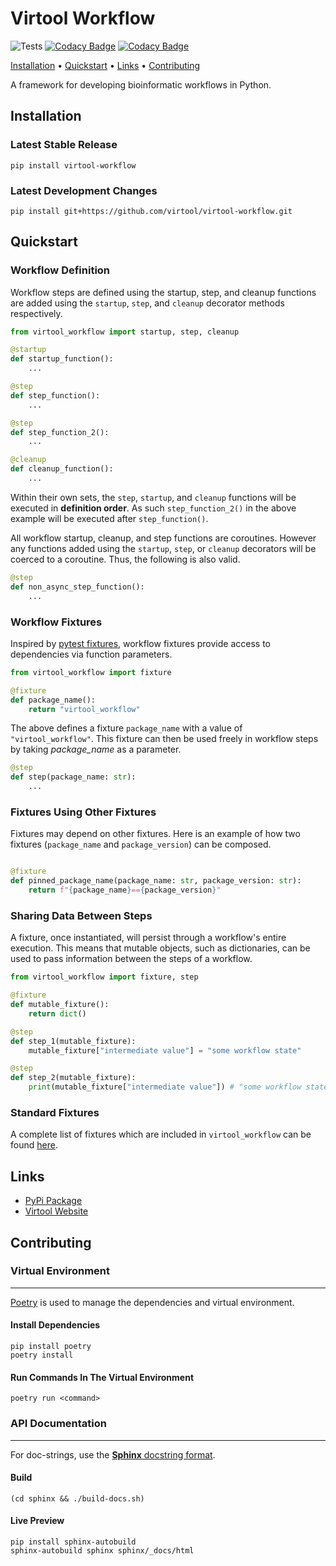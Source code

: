 # Virtool Workflow

![Tests](https://github.com/virtool/virtool-workflow/workflows/Tests/badge.svg?branch=master)
[![Codacy Badge](https://app.codacy.com/project/badge/Grade/1bf01ed0b27040cc92b4ad2380e650d5)](https://www.codacy.com/gh/virtool/virtool-workflow/dashboard?utm_source=github.com&amp;utm_medium=referral&amp;utm_content=virtool/virtool-workflow&amp;utm_campaign=Badge_Grade)
[![Codacy Badge](https://app.codacy.com/project/badge/Coverage/1bf01ed0b27040cc92b4ad2380e650d5)](https://www.codacy.com/gh/virtool/virtool-workflow/dashboard?utm_source=github.com&utm_medium=referral&utm_content=virtool/virtool-workflow&utm_campaign=Badge_Coverage)



<p>
  <a href="#installation">Installation</a> •
  <a href="#quickstart">Quickstart</a> •
  <a href="#links">Links</a> •
  <a href="#contributing">Contributing</a> 
</p>


A framework for developing bioinformatic workflows in Python.


## Installation

### Latest Stable Release

```shell script
pip install virtool-workflow
```

### Latest Development Changes

```shell script
pip install git+https://github.com/virtool/virtool-workflow.git
```

## Quickstart

### Workflow Definition

Workflow steps are defined using the startup, step, and 
cleanup functions are added using the `startup`, `step`, and `cleanup` decorator methods 
respectively. 


```python
from virtool_workflow import startup, step, cleanup

@startup
def startup_function():
    ...

@step 
def step_function():
    ...

@step
def step_function_2():
    ...

@cleanup
def cleanup_function():
    ...
```

Within their own sets, the `step`, `startup`, and `cleanup` functions will be executed in **definition order**. As such
`step_function_2()` in the above example will be executed after `step_function()`.

All workflow startup, cleanup, and step functions are coroutines. However
any functions added using the `startup`, `step`, or `cleanup` decorators will
be coerced to a coroutine. Thus, the following is also valid.  

```python
@step
def non_async_step_function():
    ...
```

### Workflow Fixtures

Inspired by [pytest fixtures](https://docs.pytest.org/en/2.8.7/fixture.html),  workflow fixtures provide access to dependencies via function parameters.

```python
from virtool_workflow import fixture

@fixture
def package_name():
    return "virtool_workflow"
```

The above defines a fixture `package_name` with a value of `"virtool_workflow"`. This fixture can then be used freely 
in workflow steps by taking *package_name* as a parameter.
```python
@step
def step(package_name: str):
    ...
```


### Fixtures Using Other Fixtures

Fixtures may depend on other fixtures. Here is an example of how two fixtures (`package_name` and `package_version`) can be composed.

```python

@fixture
def pinned_package_name(package_name: str, package_version: str):
    return f"{package_name}=={package_version}"
```

### Sharing Data Between Steps

A fixture, once instantiated, will persist through a workflow's entire execution. This means that mutable objects,  such as dictionaries, can be used to pass information between the steps of a workflow.

```python
from virtool_workflow import fixture, step

@fixture
def mutable_fixture():
    return dict()

@step
def step_1(mutable_fixture):
    mutable_fixture["intermediate value"] = "some workflow state"

@step
def step_2(mutable_fixture):
    print(mutable_fixture["intermediate value"]) # "some workflow state" 
```

### Standard Fixtures

A complete list of fixtures which are included in `virtool_workflow` can be found [here](virtool_workflow/fixtures/README.md).

## Links

* [PyPi Package](https://pypi.org/project/virtool-workflow/)
* [Virtool Website](https://www.virtool.ca/)

## Contributing

### Virtual Environment

---

[Poetry](https://python-poetry.org/) is used to manage the dependencies and virtual environment.

#### Install Dependencies

```shell script
pip install poetry
poetry install
```

#### Run Commands In The Virtual Environment

```shell script
poetry run <command>
```

### API Documentation

---

For doc-strings, use the [**Sphinx** docstring format](https://sphinx-rtd-tutorial.readthedocs.io/en/latest/docstrings.html).

#### Build

```shell script
(cd sphinx && ./build-docs.sh)
```

#### Live Preview

```
pip install sphinx-autobuild
sphinx-autobuild sphinx sphinx/_docs/html
```

